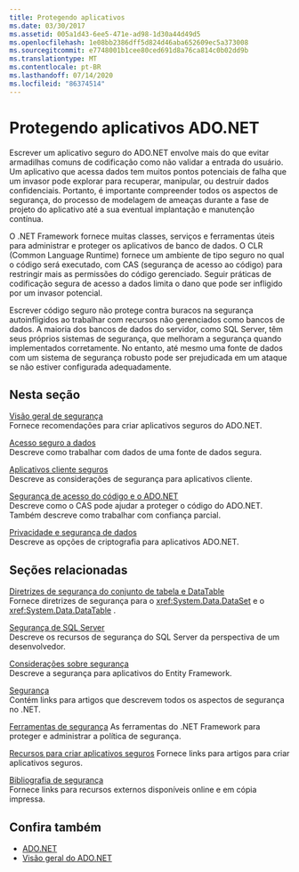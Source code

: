 ```yaml
---
title: Protegendo aplicativos
ms.date: 03/30/2017
ms.assetid: 005a1d43-6ee5-471e-ad98-1d30a44d49d5
ms.openlocfilehash: 1e08bb2386dff5d824d46aba652609ec5a373008
ms.sourcegitcommit: e7748001b1cee80ced691d8a76ca814c0b02dd9b
ms.translationtype: MT
ms.contentlocale: pt-BR
ms.lasthandoff: 07/14/2020
ms.locfileid: "86374514"
---
```

# <a name="securing-adonet-applications"></a>Protegendo aplicativos ADO.NET

Escrever um aplicativo seguro do ADO.NET envolve mais do que evitar armadilhas comuns de codificação como não validar a entrada do usuário. Um aplicativo que acessa dados tem muitos pontos potenciais de falha que um invasor pode explorar para recuperar, manipular, ou destruir dados confidenciais. Portanto, é importante compreender todos os aspectos de segurança, do processo de modelagem de ameaças durante a fase de projeto do aplicativo até a sua eventual implantação e manutenção contínua.  
  
O .NET Framework fornece muitas classes, serviços e ferramentas úteis para administrar e proteger os aplicativos de banco de dados. O CLR (Common Language Runtime) fornece um ambiente de tipo seguro no qual o código será executado, com CAS (segurança de acesso ao código) para restringir mais as permissões do código gerenciado. Seguir práticas de codificação segura de acesso a dados limita o dano que pode ser infligido por um invasor potencial.  
  
Escrever código seguro não protege contra buracos na segurança autoinfligidos ao trabalhar com recursos não gerenciados como bancos de dados. A maioria dos bancos de dados do servidor, como SQL Server, têm seus próprios sistemas de segurança, que melhoram a segurança quando implementados corretamente. No entanto, até mesmo uma fonte de dados com um sistema de segurança robusto pode ser prejudicada em um ataque se não estiver configurada adequadamente.  
  
## <a name="in-this-section"></a>Nesta seção

 [Visão geral de segurança](security-overview.md)  
 Fornece recomendações para criar aplicativos seguros do ADO.NET.  
  
 [Acesso seguro a dados](secure-data-access.md)  
 Descreve como trabalhar com dados de uma fonte de dados segura.  
  
 [Aplicativos cliente seguros](secure-client-applications.md)  
 Descreve as considerações de segurança para aplicativos cliente.  
  
 [Segurança de acesso do código e o ADO.NET](code-access-security.md)  
 Descreve como o CAS pode ajudar a proteger o código do ADO.NET. Também descreve como trabalhar com confiança parcial.  
  
 [Privacidade e segurança de dados](privacy-and-data-security.md)  
 Descreve as opções de criptografia para aplicativos ADO.NET.  
  
## <a name="related-sections"></a>Seções relacionadas

 [Diretrizes de segurança do conjunto de tabela e DataTable](dataset-datatable-dataview/security-guidance.md)  
 Fornece diretrizes de segurança para o <xref:System.Data.DataSet> e o <xref:System.Data.DataTable> .

 [Segurança de SQL Server](./sql/sql-server-security.md)  
 Descreve os recursos de segurança do SQL Server da perspectiva de um desenvolvedor.  
  
 [Considerações sobre segurança](./ef/security-considerations.md)  
 Descreve a segurança para aplicativos do Entity Framework.  
  
 [Segurança](../../../standard/security/index.md)  
 Contém links para artigos que descrevem todos os aspectos de segurança no .NET.  
  
 [Ferramentas de segurança](https://docs.microsoft.com/previous-versions/visualstudio/visual-studio-2008/7w3fd0wb(v=vs.90))  
 As ferramentas do .NET Framework para proteger e administrar a política de segurança.  
  
 [Recursos para criar aplicativos seguros](https://docs.microsoft.com/previous-versions/visualstudio/visual-studio-2010/ms165101(v=vs.100))  
 Fornece links para artigos para criar aplicativos seguros.  
  
 [Bibliografia de segurança](/visualstudio/ide/securing-applications)  
 Fornece links para recursos externos disponíveis online e em cópia impressa.  
  
## <a name="see-also"></a>Confira também

- [ADO.NET](index.md)
- [Visão geral do ADO.NET](ado-net-overview.md)
